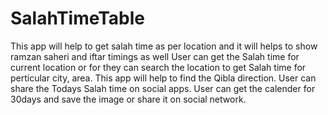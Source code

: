 # SalahTimeTable
This app will help to get salah time as per location and it will helps to show ramzan saheri and iftar timings as well
User can get the Salah time for current location or for they can search the location to get Salah time for perticular city, area.
This app will help to find the Qibla direction.
User can share the Todays Salah time on social apps.
User can get the calender for 30days and save the image or share it on social network.
